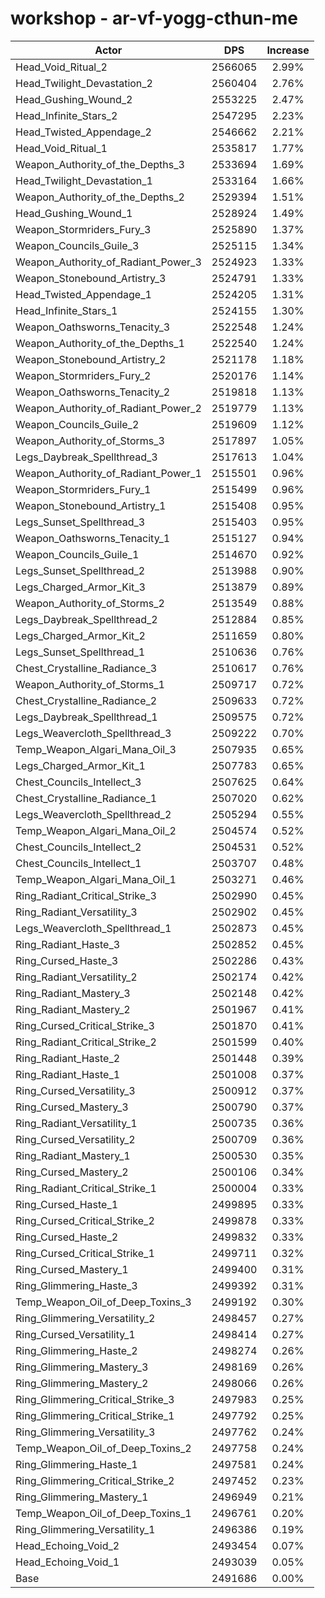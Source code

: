 # workshop - ar-vf-yogg-cthun-me
| Actor | DPS | Increase |
|---|:---:|:---:|
|Head_Void_Ritual_2|2566065|2.99%|
|Head_Twilight_Devastation_2|2560404|2.76%|
|Head_Gushing_Wound_2|2553225|2.47%|
|Head_Infinite_Stars_2|2547295|2.23%|
|Head_Twisted_Appendage_2|2546662|2.21%|
|Head_Void_Ritual_1|2535817|1.77%|
|Weapon_Authority_of_the_Depths_3|2533694|1.69%|
|Head_Twilight_Devastation_1|2533164|1.66%|
|Weapon_Authority_of_the_Depths_2|2529394|1.51%|
|Head_Gushing_Wound_1|2528924|1.49%|
|Weapon_Stormriders_Fury_3|2525890|1.37%|
|Weapon_Councils_Guile_3|2525115|1.34%|
|Weapon_Authority_of_Radiant_Power_3|2524923|1.33%|
|Weapon_Stonebound_Artistry_3|2524791|1.33%|
|Head_Twisted_Appendage_1|2524205|1.31%|
|Head_Infinite_Stars_1|2524155|1.30%|
|Weapon_Oathsworns_Tenacity_3|2522548|1.24%|
|Weapon_Authority_of_the_Depths_1|2522540|1.24%|
|Weapon_Stonebound_Artistry_2|2521178|1.18%|
|Weapon_Stormriders_Fury_2|2520176|1.14%|
|Weapon_Oathsworns_Tenacity_2|2519818|1.13%|
|Weapon_Authority_of_Radiant_Power_2|2519779|1.13%|
|Weapon_Councils_Guile_2|2519609|1.12%|
|Weapon_Authority_of_Storms_3|2517897|1.05%|
|Legs_Daybreak_Spellthread_3|2517613|1.04%|
|Weapon_Authority_of_Radiant_Power_1|2515501|0.96%|
|Weapon_Stormriders_Fury_1|2515499|0.96%|
|Weapon_Stonebound_Artistry_1|2515408|0.95%|
|Legs_Sunset_Spellthread_3|2515403|0.95%|
|Weapon_Oathsworns_Tenacity_1|2515127|0.94%|
|Weapon_Councils_Guile_1|2514670|0.92%|
|Legs_Sunset_Spellthread_2|2513988|0.90%|
|Legs_Charged_Armor_Kit_3|2513879|0.89%|
|Weapon_Authority_of_Storms_2|2513549|0.88%|
|Legs_Daybreak_Spellthread_2|2512884|0.85%|
|Legs_Charged_Armor_Kit_2|2511659|0.80%|
|Legs_Sunset_Spellthread_1|2510636|0.76%|
|Chest_Crystalline_Radiance_3|2510617|0.76%|
|Weapon_Authority_of_Storms_1|2509717|0.72%|
|Chest_Crystalline_Radiance_2|2509633|0.72%|
|Legs_Daybreak_Spellthread_1|2509575|0.72%|
|Legs_Weavercloth_Spellthread_3|2509222|0.70%|
|Temp_Weapon_Algari_Mana_Oil_3|2507935|0.65%|
|Legs_Charged_Armor_Kit_1|2507783|0.65%|
|Chest_Councils_Intellect_3|2507625|0.64%|
|Chest_Crystalline_Radiance_1|2507020|0.62%|
|Legs_Weavercloth_Spellthread_2|2505294|0.55%|
|Temp_Weapon_Algari_Mana_Oil_2|2504574|0.52%|
|Chest_Councils_Intellect_2|2504531|0.52%|
|Chest_Councils_Intellect_1|2503707|0.48%|
|Temp_Weapon_Algari_Mana_Oil_1|2503271|0.46%|
|Ring_Radiant_Critical_Strike_3|2502990|0.45%|
|Ring_Radiant_Versatility_3|2502902|0.45%|
|Legs_Weavercloth_Spellthread_1|2502873|0.45%|
|Ring_Radiant_Haste_3|2502852|0.45%|
|Ring_Cursed_Haste_3|2502286|0.43%|
|Ring_Radiant_Versatility_2|2502174|0.42%|
|Ring_Radiant_Mastery_3|2502148|0.42%|
|Ring_Radiant_Mastery_2|2501967|0.41%|
|Ring_Cursed_Critical_Strike_3|2501870|0.41%|
|Ring_Radiant_Critical_Strike_2|2501599|0.40%|
|Ring_Radiant_Haste_2|2501448|0.39%|
|Ring_Radiant_Haste_1|2501008|0.37%|
|Ring_Cursed_Versatility_3|2500912|0.37%|
|Ring_Cursed_Mastery_3|2500790|0.37%|
|Ring_Radiant_Versatility_1|2500735|0.36%|
|Ring_Cursed_Versatility_2|2500709|0.36%|
|Ring_Radiant_Mastery_1|2500530|0.35%|
|Ring_Cursed_Mastery_2|2500106|0.34%|
|Ring_Radiant_Critical_Strike_1|2500004|0.33%|
|Ring_Cursed_Haste_1|2499895|0.33%|
|Ring_Cursed_Critical_Strike_2|2499878|0.33%|
|Ring_Cursed_Haste_2|2499832|0.33%|
|Ring_Cursed_Critical_Strike_1|2499711|0.32%|
|Ring_Cursed_Mastery_1|2499400|0.31%|
|Ring_Glimmering_Haste_3|2499392|0.31%|
|Temp_Weapon_Oil_of_Deep_Toxins_3|2499192|0.30%|
|Ring_Glimmering_Versatility_2|2498457|0.27%|
|Ring_Cursed_Versatility_1|2498414|0.27%|
|Ring_Glimmering_Haste_2|2498274|0.26%|
|Ring_Glimmering_Mastery_3|2498169|0.26%|
|Ring_Glimmering_Mastery_2|2498066|0.26%|
|Ring_Glimmering_Critical_Strike_3|2497983|0.25%|
|Ring_Glimmering_Critical_Strike_1|2497792|0.25%|
|Ring_Glimmering_Versatility_3|2497762|0.24%|
|Temp_Weapon_Oil_of_Deep_Toxins_2|2497758|0.24%|
|Ring_Glimmering_Haste_1|2497581|0.24%|
|Ring_Glimmering_Critical_Strike_2|2497452|0.23%|
|Ring_Glimmering_Mastery_1|2496949|0.21%|
|Temp_Weapon_Oil_of_Deep_Toxins_1|2496761|0.20%|
|Ring_Glimmering_Versatility_1|2496386|0.19%|
|Head_Echoing_Void_2|2493454|0.07%|
|Head_Echoing_Void_1|2493039|0.05%|
|Base|2491686|0.00%|
